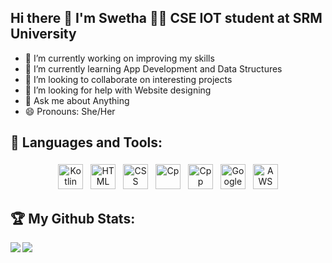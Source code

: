 ## Hi there 👋 I'm Swetha 🙋‍♀️ CSE IOT student at SRM University


- 🔭 I’m currently working on improving my skills 
- 🌱 I’m currently learning App Development and Data Structures 
- 👯 I’m looking to collaborate on interesting projects 
- 🤔 I’m looking for help with Website designing 
- 💬 Ask me about Anything 
- 😄 Pronouns: She/Her

## 🧰 Languages and Tools:
<p align="center">
<img src="https://github.com/Swetha126/Swetha126/blob/main/1024px-Kotlin-logo.svg.png" alt="Kotlin" height="40" style="vertical-align:top; margin:4px">
<img src="https://github.com/Swetha126/Swetha126/blob/main/html.png" alt="HTML" height="40" style="vertical-align:top; margin:4px">
<img src="https://github.com/Swetha126/Swetha126/blob/main/css3-cascading-style-sheets-logo-html-png-favpng-zNceG1C3PUpjKThDUF68AN96N.jpg" alt="CSS" height="40" style="vertical-align:top; margin:4px">
<img src="https://github.com/Swetha126/Swetha126/blob/main/c-programming-569564.png" alt="Cp" height="40" style="vertical-align:top; margin:4px">
<img src="https://github.com/Swetha126/Swetha126/blob/main/99f887833c475448723d3c9ac16c179b.png" alt="Cpp" height="40" style="vertical-align:top; margin:4px">
<img src="https://github.com/Swetha126/Swetha126/blob/main/social-icon-google-cloud-1200-630.png" alt="Google Cloud" height="40" style="vertical-align:top; margin:4px">
<img src="https://github.com/Swetha126/Swetha126/blob/main/-11596298158fihjlzpqii.png" alt="AWS" height="40" style="vertical-align:top; margin:4px">
</p>

## 🏆 My Github Stats:

<!--
![GitHub stats](https://readme-stats-cfgj2cxdy.vercel.app/api?username=Swetha126&count_private=true&show_icons=true&theme=radical)
![Top Langs](https://readme-stats-cfgj2cxdy.vercel.app/api/top-langs/?username=Swetha126&hide=php&theme=radical)
-->
<div>
<a href="https://readme-stats-cfgj2cxdy.vercel.app/api?username=Swetha126&count_private=true&show_icons=true&theme=radical">
  <img  align="left" src="https://readme-stats-cfgj2cxdy.vercel.app/api?username=Swetha126&count_private=true&show_icons=true&theme=radical" />
</a>
<a href="https://readme-stats-cfgj2cxdy.vercel.app/api/top-langs/?username=Swetha126&hide=php&theme=radical">
  <img align="left" src="https://readme-stats-cfgj2cxdy.vercel.app/api/top-langs/?username=Swetha126&hide=php&theme=radical" />
</a>
</div>

